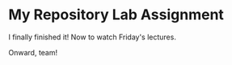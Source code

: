 # My Repository Lab Assignment

I finally finished it! Now to watch Friday's lectures.

Onward, team!